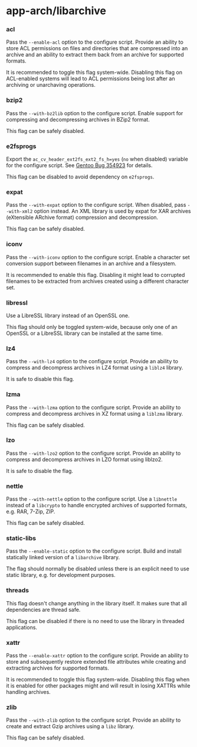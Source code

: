 # app-arch/libarchive

### acl
Pass the `--enable-acl` option to the configure script. Provide an ability to store ACL permissions on files and directories that are compressed into an archive and an ability to extract them back from an archive for supported formats.

It is recommended to toggle this flag system-wide. Disabling this flag on ACL-enabled systems will lead to ACL permissions being lost after an archiving or unarchaving operations.

### bzip2
Pass the `--with-bz2lib` option to the configure script. Enable support for compressing and decompressing archives in BZip2 format.

This flag can be safely disabled.

### e2fsprogs
Export the `ac_cv_header_ext2fs_ext2_fs_h=yes` (`no` when disabled) variable for the configure script. See [Gentoo Bug 354923](https://bugs.gentoo.org/354923) for details.

This flag can be disabled to avoid dependency on `e2fsprogs`.

### expat
Pass the `--with-expat` option to the configure script. When disabled, pass `--with-xml2` option instead. An XML library is used by expat for XAR archives (eXtensible ARchive format) compression and decompression.

This flag can be safely disabled.

### iconv
Pass the `--with-iconv` option to the configure script. Enable a character set conversion support between filenames in an archive and a filesystem.

It is recommended to enable this flag. Disabling it might lead to corrupted filenames to be extracted from archives created using a different character set.

### libressl
Use a LibreSSL library instead of an OpenSSL one.

This flag should only be toggled system-wide, because only one of an OpenSSL or a LibreSSL library can be installed at the same time.

### lz4
Pass the `--with-lz4` option to the configure script. Provide an ability to compress and decompress archives in LZ4 format using a `liblz4` library.

It is safe to disable this flag.

### lzma
Pass the `--with-lzma` option to the configure script. Provide an ability to compress and decompress archives in XZ format using a `liblzma` library.

This flag can be safely disabled.

### lzo
Pass the `--with-lzo2` option to the configure script. Provide an ability to compress and decompress archives in LZO format using liblzo2.

It is safe to disable the flag.

### nettle
Pass the `--with-nettle` option to the configure script. Use a `libnettle` instead of a `libcrypto` to handle encrypted archives of supported formats, e.g. RAR, 7-Zip, ZIP.

This flag can be safely disabled.

### static-libs
Pass the `--enable-static` option to the configure script. Build and install statically linked version of a `libarchive` library.

The flag should normally be disabled unless there is an explicit need to use static library, e.g. for development purposes.

### threads
This flag doesn't change anything in the library itself. It makes sure that all dependencies are thread safe.

This flag can be disabled if there is no need to use the library in threaded applications.

### xattr
Pass the `--enable-xattr` option to the configure script. Provide an ability to store and subsequently restore extended file attributes while creating and extracting archives for supported formats.

It is recommended to toggle this flag system-wide. Disabling this flag when it is enabled for other packages might and will result in losing XATTRs while handling archives.

### zlib
Pass the `--with-zlib` option to the configure script. Provide an ability to create and extract Gzip archives using a `libz` library.

This flag can be safely disabled.
